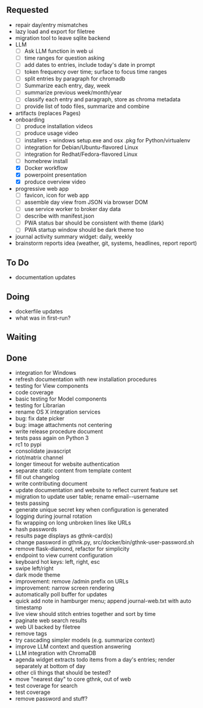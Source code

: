 ## Requested

- repair day/entry mismatches
- lazy load and export for filetree
- migration tool to leave sqlite backend
- LLM
  - [ ] Ask LLM function in web ui
  - [ ] time ranges for question asking
  - [ ] add dates to entries, include today's date in prompt
  - [ ] token frequency over time; surface to focus time ranges
  - [ ] split entries by paragraph for chromadb
  - [ ] Summarize each entry, day, week
  - [ ] summarize previous week/month/year
  - [ ] classify each entry and paragraph, store as chroma metadata
  - [ ] provide list of todo files, summarize and combine
- artifacts (replaces Pages)
- onboarding
  - [ ] produce installation videos
  - [ ] produce usage video
  - [ ] installers - windows setup.exe and osx .pkg for Python/virtualenv
  - [ ] integration for Debian/Ubuntu-flavored Linux
  - [ ] integration for Redhat/Fedora-flavored Linux
  - [ ] homebrew install
  - [x] Docker workflow
  - [x] powerpoint presentation
  - [x] produce overview video
- progressive web app
  - [ ] favicon, icon for web app
  - [ ] assemble day view from JSON via browser DOM
  - [ ] use service worker to broker day data
  - [ ] describe with manifest.json
  - [ ] PWA status bar should be consistent with theme (dark)
  - [ ] PWA startup window should be dark theme too
- journal activity summary widget: daily, weekly
- brainstorm reports idea (weather, git, systems, headlines, report report)

## To Do

- documentation updates

## Doing

- dockerfile updates
- what was in first-run?

## Waiting


## Done

- integration for Windows
- refresh documentation with new installation procedures
- testing for View components
- code coverage
- basic testing for Model components
- testing for Librarian
- rename OS X integration services
- bug: fix date picker
- bug: image attachments not centering
- write release procedure document
- tests pass again on Python 3
- rc1 to pypi
- consolidate javascript
- riot/matrix channel
- longer timeout for website authentication
- separate static content from template content
- fill out changelog
- write contributing document
- update documentation and website to reflect current feature set
- migration to update user table; rename email--username
- tests passing
- generate unique secret key when configuration is generated
- logging during journal rotation
- fix wrapping on long unbroken lines like URLs
- hash passwords
- results page displays as gthnk-card(s)
- change password in gthnk.py, src/docker/bin/gthnk-user-password.sh
- remove flask-diamond, refactor for simplicity
- endpoint to view current configuration
- keyboard hot keys: left, right, esc
- swipe left/right
- dark mode theme
- improvement: remove /admin prefix on URLs
- improvement: narrow screen rendering
- automatically poll buffer for updates
- quick add note in hamburger menu; append journal-web.txt with auto timestamp
- live view should stitch entries together and sort by time
- paginate web search results
- web UI backed by filetree
- remove tags
- try cascading simpler models (e.g. summarize context)
- improve LLM context and question answering
- LLM integration with ChromaDB
- agenda widget extracts todo items from a day's entries; render separately at bottom of day
- other cli things that should be tested?
- move "nearest day" to core gthnk, out of web
- test coverage for search
- test coverage
- remove password and stuff?
